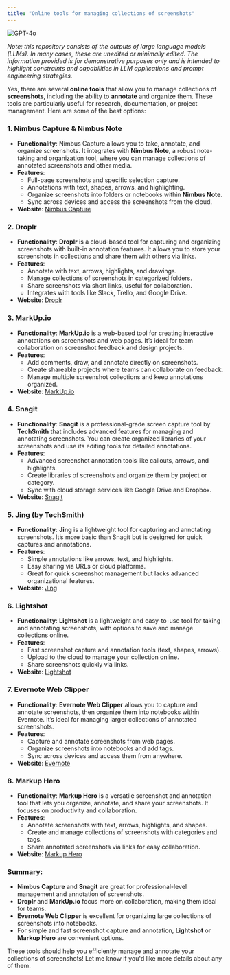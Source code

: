 ```yaml
---
title: "Online tools for managing collections of screenshots"
---
```

![GPT-4o](https://img.shields.io/badge/GPT--4o-3333FF?style=for-the-badge&logo=openai&logoColor=white)



*Note: this repository consists of the outputs of large language models (LLMs). In many cases, these are unedited or minimally edited. The information provided is for demonstrative purposes only and is intended to highlight constraints and capabilities in LLM applications and prompt engineering strategies.*


Yes, there are several **online tools** that allow you to manage collections of **screenshots**, including the ability to **annotate** and organize them. These tools are particularly useful for research, documentation, or project management. Here are some of the best options:

### 1. **Nimbus Capture & Nimbus Note**
   - **Functionality**: Nimbus Capture allows you to take, annotate, and organize screenshots. It integrates with **Nimbus Note**, a robust note-taking and organization tool, where you can manage collections of annotated screenshots and other media.
   - **Features**:
     - Full-page screenshots and specific selection capture.
     - Annotations with text, shapes, arrows, and highlighting.
     - Organize screenshots into folders or notebooks within **Nimbus Note**.
     - Sync across devices and access the screenshots from the cloud.
   - **Website**: [Nimbus Capture](https://nimbusweb.me/screenshot.php)

### 2. **Droplr**
   - **Functionality**: **Droplr** is a cloud-based tool for capturing and organizing screenshots with built-in annotation features. It allows you to store your screenshots in collections and share them with others via links.
   - **Features**:
     - Annotate with text, arrows, highlights, and drawings.
     - Manage collections of screenshots in categorized folders.
     - Share screenshots via short links, useful for collaboration.
     - Integrates with tools like Slack, Trello, and Google Drive.
   - **Website**: [Droplr](https://droplr.com)

### 3. **MarkUp.io**
   - **Functionality**: **MarkUp.io** is a web-based tool for creating interactive annotations on screenshots and web pages. It’s ideal for team collaboration on screenshot feedback and design projects.
   - **Features**:
     - Add comments, draw, and annotate directly on screenshots.
     - Create shareable projects where teams can collaborate on feedback.
     - Manage multiple screenshot collections and keep annotations organized.
   - **Website**: [MarkUp.io](https://www.markup.io)

### 4. **Snagit**
   - **Functionality**: **Snagit** is a professional-grade screen capture tool by **TechSmith** that includes advanced features for managing and annotating screenshots. You can create organized libraries of your screenshots and use its editing tools for detailed annotations.
   - **Features**:
     - Advanced screenshot annotation tools like callouts, arrows, and highlights.
     - Create libraries of screenshots and organize them by project or category.
     - Sync with cloud storage services like Google Drive and Dropbox.
   - **Website**: [Snagit](https://www.techsmith.com/screen-capture.html)

### 5. **Jing (by TechSmith)**
   - **Functionality**: **Jing** is a lightweight tool for capturing and annotating screenshots. It’s more basic than Snagit but is designed for quick captures and annotations.
   - **Features**:
     - Simple annotations like arrows, text, and highlights.
     - Easy sharing via URLs or cloud platforms.
     - Great for quick screenshot management but lacks advanced organizational features.
   - **Website**: [Jing](https://www.techsmith.com/jing-tool.html)

### 6. **Lightshot**
   - **Functionality**: **Lightshot** is a lightweight and easy-to-use tool for taking and annotating screenshots, with options to save and manage collections online.
   - **Features**:
     - Fast screenshot capture and annotation tools (text, shapes, arrows).
     - Upload to the cloud to manage your collection online.
     - Share screenshots quickly via links.
   - **Website**: [Lightshot](https://app.prntscr.com/en/index.html)

### 7. **Evernote Web Clipper**
   - **Functionality**: **Evernote Web Clipper** allows you to capture and annotate screenshots, then organize them into notebooks within Evernote. It’s ideal for managing larger collections of annotated screenshots.
   - **Features**:
     - Capture and annotate screenshots from web pages.
     - Organize screenshots into notebooks and add tags.
     - Sync across devices and access them from anywhere.
   - **Website**: [Evernote](https://evernote.com/features/webclipper)

### 8. **Markup Hero**
   - **Functionality**: **Markup Hero** is a versatile screenshot and annotation tool that lets you organize, annotate, and share your screenshots. It focuses on productivity and collaboration.
   - **Features**:
     - Annotate screenshots with text, arrows, highlights, and shapes.
     - Create and manage collections of screenshots with categories and tags.
     - Share annotated screenshots via links for easy collaboration.
   - **Website**: [Markup Hero](https://markuphero.com)

### Summary:
- **Nimbus Capture** and **Snagit** are great for professional-level management and annotation of screenshots.
- **Droplr** and **MarkUp.io** focus more on collaboration, making them ideal for teams.
- **Evernote Web Clipper** is excellent for organizing large collections of screenshots into notebooks.
- For simple and fast screenshot capture and annotation, **Lightshot** or **Markup Hero** are convenient options.

These tools should help you efficiently manage and annotate your collections of screenshots! Let me know if you'd like more details about any of them.